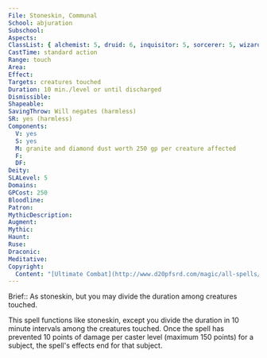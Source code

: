 ```yaml
---
File: Stoneskin, Communal
School: abjuration
Subschool: 
Aspects: 
ClassList: { alchemist: 5, druid: 6, inquisitor: 5, sorcerer: 5, wizard: 5, summoner: 4, psychic: 5, unchained summoner: 5 }
CastTime: standard action
Range: touch
Area: 
Effect: 
Targets: creatures touched
Duration: 10 min./level or until discharged
Dismissible: 
Shapeable: 
SavingThrow: Will negates (harmless)
SR: yes (harmless)
Components:
  V: yes
  S: yes
  M: granite and diamond dust worth 250 gp per creature affected
  F: 
  DF: 
Deity: 
SLALevel: 5
Domains: 
GPCost: 250
Bloodline: 
Patron: 
MythicDescription: 
Augment: 
Mythic: 
Haunt: 
Ruse: 
Draconic: 
Meditative: 
Copyright:
  Content: "[Ultimate Combat](http://www.d20pfsrd.com/magic/all-spells/s/stoneskin#TOC-Stoneskin-Communal)"
---
```

Brief:: As stoneskin, but you may divide the duration among creatures touched.

This spell functions like stoneskin, except you divide the duration in 10 minute intervals among the creatures touched. Once the spell has prevented 10 points of damage per caster level (maximum 150 points) for a subject, the spell's effects end for that subject.
